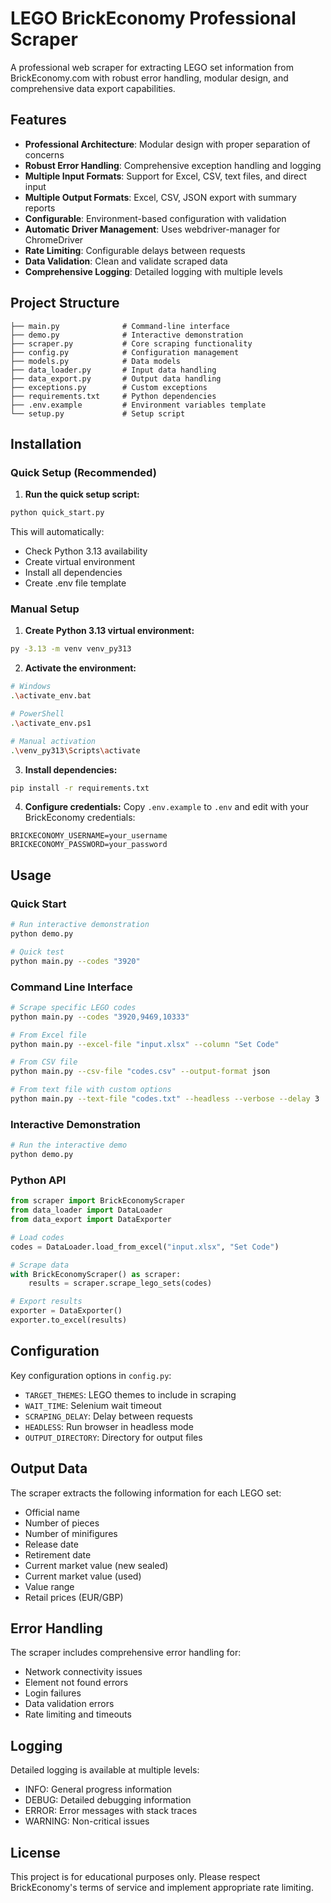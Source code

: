 # LEGO BrickEconomy Professional Scraper

A professional web scraper for extracting LEGO set information from BrickEconomy.com with robust error handling, modular design, and comprehensive data export capabilities.

## Features

- **Professional Architecture**: Modular design with proper separation of concerns
- **Robust Error Handling**: Comprehensive exception handling and logging
- **Multiple Input Formats**: Support for Excel, CSV, text files, and direct input
- **Multiple Output Formats**: Excel, CSV, JSON export with summary reports
- **Configurable**: Environment-based configuration with validation
- **Automatic Driver Management**: Uses webdriver-manager for ChromeDriver
- **Rate Limiting**: Configurable delays between requests
- **Data Validation**: Clean and validate scraped data
- **Comprehensive Logging**: Detailed logging with multiple levels

## Project Structure

```
├── main.py              # Command-line interface
├── demo.py              # Interactive demonstration
├── scraper.py           # Core scraping functionality
├── config.py            # Configuration management
├── models.py            # Data models
├── data_loader.py       # Input data handling
├── data_export.py       # Output data handling
├── exceptions.py        # Custom exceptions
├── requirements.txt     # Python dependencies
├── .env.example         # Environment variables template
└── setup.py             # Setup script
```

## Installation

### Quick Setup (Recommended)

1. **Run the quick setup script:**
```bash
python quick_start.py
```
This will automatically:
- Check Python 3.13 availability
- Create virtual environment
- Install all dependencies
- Create .env file template

### Manual Setup

1. **Create Python 3.13 virtual environment:**
```bash
py -3.13 -m venv venv_py313
```

2. **Activate the environment:**
```bash
# Windows
.\activate_env.bat

# PowerShell
.\activate_env.ps1

# Manual activation
.\venv_py313\Scripts\activate
```

3. **Install dependencies:**
```bash
pip install -r requirements.txt
```

4. **Configure credentials:**
Copy `.env.example` to `.env` and edit with your BrickEconomy credentials:
```
BRICKECONOMY_USERNAME=your_username
BRICKECONOMY_PASSWORD=your_password
```

## Usage

### Quick Start

```bash
# Run interactive demonstration
python demo.py

# Quick test
python main.py --codes "3920"
```

### Command Line Interface

```bash
# Scrape specific LEGO codes
python main.py --codes "3920,9469,10333"

# From Excel file
python main.py --excel-file "input.xlsx" --column "Set Code"

# From CSV file
python main.py --csv-file "codes.csv" --output-format json

# From text file with custom options
python main.py --text-file "codes.txt" --headless --verbose --delay 3
```

### Interactive Demonstration

```bash
# Run the interactive demo
python demo.py
```

### Python API

```python
from scraper import BrickEconomyScraper
from data_loader import DataLoader
from data_export import DataExporter

# Load codes
codes = DataLoader.load_from_excel("input.xlsx", "Set Code")

# Scrape data
with BrickEconomyScraper() as scraper:
    results = scraper.scrape_lego_sets(codes)

# Export results
exporter = DataExporter()
exporter.to_excel(results)
```

## Configuration

Key configuration options in `config.py`:

- `TARGET_THEMES`: LEGO themes to include in scraping
- `WAIT_TIME`: Selenium wait timeout
- `SCRAPING_DELAY`: Delay between requests
- `HEADLESS`: Run browser in headless mode
- `OUTPUT_DIRECTORY`: Directory for output files

## Output Data

The scraper extracts the following information for each LEGO set:

- Official name
- Number of pieces
- Number of minifigures
- Release date
- Retirement date
- Current market value (new sealed)
- Current market value (used)
- Value range
- Retail prices (EUR/GBP)

## Error Handling

The scraper includes comprehensive error handling for:

- Network connectivity issues
- Element not found errors
- Login failures
- Data validation errors
- Rate limiting and timeouts

## Logging

Detailed logging is available at multiple levels:
- INFO: General progress information
- DEBUG: Detailed debugging information
- ERROR: Error messages with stack traces
- WARNING: Non-critical issues

## License

This project is for educational purposes only. Please respect BrickEconomy's terms of service and implement appropriate rate limiting.